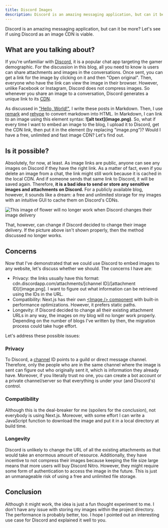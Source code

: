 ```yaml
---
title: Discord Images
description: Discord is an amazing messaging application, but can it be more? Let's see if using Discord as an image CDN is viable.
---
```


Discord is an amazing messaging application, but can it be more? Let's see if using Discord as an image CDN is viable.

## What are you talking about?

If you're unfamiliar with [Discord](https://discord.com/), it is a popular chat app targeting the gamer demographic. For the discussion in this blog, all you need to know is users can share attachments and images in the conversations. Once sent, you can get a link for the image by clicking on it and then "Open original". Then, everyone who have the link can view the image in their browser. However, unlike Facebook or Instagram, Discord does not compress images. So whenever you share an image to a conversation, Discord generates a unique link to its [CDN](https://www.cloudflare.com/en-ca/learning/cdn/what-is-a-cdn/).

As discussed in ["Hello, World!"](https://www.ductran.net/posts/01G1YZY90F56DQ8S7BM3CRYGV0), I write these posts in Markdown. Then, I use [remark](https://github.com/remarkjs/remark) and [rehype](https://github.com/rehypejs/rehype) to convert markdown into HTML. In Markdown, I can link to an image using this element syntax: **\!\[alt text\]\(image.png\)**. So, what if every time I want to embed an image to the blog, I upload it to Discord, get the CDN link, then put it in the element (by replacing "image.png")? Would I have a free, unlimited and fast image CDN? Let's find out.

## Is it possible?

Absolutely, for now, at least. As image links are public, anyone can see any images on Discord if they have the right link. As a matter of fact, even if you delete an image from a chat, the link might still work because it is cached in the local CDN. And if someone sends that same link to Discord, it will be saved again. Therefore, **it is a bad idea to send or store any sensitive images and attachments on Discord.** For a publicly available blog, however, it sounds like a dream: a free and unlimited storage for my images with an intuitive GUI to cache them on Discord's CDNs.

![This image of flower will no longer work when Discord changes their image delivery](https://cdn.discordapp.com/attachments/972715461898829824/973123706886959144/pexels-evie-shaffer-11431628.jpg)

That, however, can change if Discord decided to change their image delivery. If the picture above isn't shown properly, then the method discussed no longer works.

## Concerns

Now that I've demonstrated that we could use Discord to embed images to any website, let's discuss whether we should. The concerns I have are:

- Privacy: the links usually have this format: cdn.discordapp.com/attachments/[channel ID]/[attachment ID]/\[image.png\]. I want to figure out what information can be retrieved using the IDs in the URL.
- Compatibility: Next.js has their own [\<Image \/\> component](https://nextjs.org/docs/api-reference/next/image) with built-in performance optimizations. However, it prefers static paths.
- Longevity: if Discord decided to change all their existing attachment URLs in any way, the images on my blog will no longer work properly. Depending on the number of blogs I've written by then, the migration process could take huge effort.

Let's address these possible issues:

### Privacy

To Discord, a [channel](https://discord.com/developers/docs/resources/channel#channel-object) ID points to a guild or direct message channel. Therefore, only the people who are in the same channel where the image is sent can figure out who originally sent it, which is information they already have. Moreover, if you literally trust no one, you can create a bot account or a private channel/server so that everything is under your (and Discord's) control.

### Compatibility

Although this is the deal-breaker for me (spoilers for the conclusion), not everybody is using Next.js. Moreover, with some effort I can write a JavaScript function to download the image and put it in a local directory at build time.

### Longevity

Discord is unlikely to change the URL of all the existing attachments as that would take an enormous amount of resource. Additionally, they have incentive to not compress their images because keeping the file size large means that more users will buy Discord Nitro. However, they might require some form of authentication to access the image in the future. This is just an unmanageable risk of using a free and unlimited file storage.

## Conclusion

Although it might work, the idea is just a fun thought experiment to me. I don't have any issue with storing my images within the project directory. The performance is probably better, too. I hope I pointed out an interesting use case for Discord and explained it well to you.
